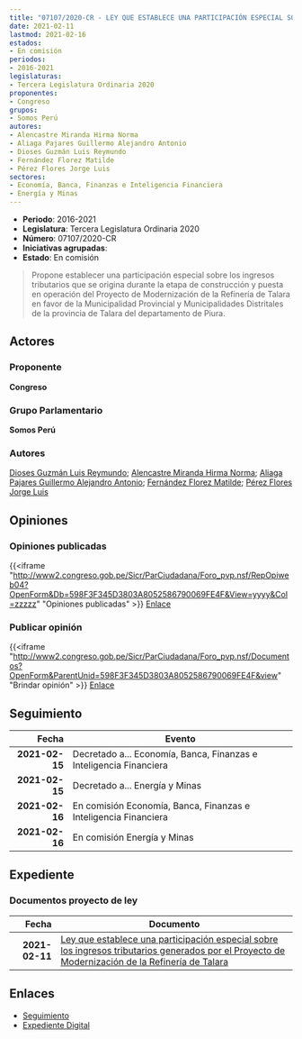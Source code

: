 ```yaml
---
title: "07107/2020-CR - LEY QUE ESTABLECE UNA PARTICIPACIÓN ESPECIAL SOBRE LOS INGRESOS TRIBUTARIOS GENERADOS POR EL PROYECTO DE MODERNIZACIÓN DE LA REFINERÍA DE TALARA"
date: 2021-02-11
lastmod: 2021-02-16
estados:
- En comisión
periodos:
- 2016-2021
legislaturas:
- Tercera Legislatura Ordinaria 2020
proponentes:
- Congreso
grupos:
- Somos Perú
autores:
- Alencastre Miranda Hirma Norma
- Aliaga Pajares Guillermo Alejandro Antonio
- Dioses Guzmán Luis Reymundo
- Fernández Florez Matilde
- Pérez Flores Jorge Luis
sectores:
- Economía, Banca, Finanzas e Inteligencia Financiera
- Energía y Minas
---
```

- **Periodo**: 2016-2021
- **Legislatura**: Tercera Legislatura Ordinaria 2020
- **Número**: 07107/2020-CR
- **Iniciativas agrupadas**: 
- **Estado**: En comisión

> Propone establecer una participación especial sobre los ingresos tributarios que se origina durante la etapa de construcción y puesta en operación del Proyecto de Modernización de la Refinería de Talara en favor de la Municipalidad Provincial y Municipalidades Distritales de la provincia de Talara del departamento de Piura.


## Actores

### Proponente

**Congreso**

### Grupo Parlamentario

**Somos Perú**

### Autores

[Dioses Guzmán Luis Reymundo](mailto:mailto:ldioses@congreso.gob.pe); [Alencastre Miranda Hirma Norma](mailto:mailto:halencastre@congreso.gob.pe); [Aliaga Pajares Guillermo Alejandro Antonio](mailto:mailto:galiaga@congreso.gob.pe); [Fernández Florez Matilde](mailto:mailto:mfernandez@congreso.gob.pe); [Pérez Flores Jorge Luis](mailto:mailto:jperezf@congreso.gob.pe)

## Opiniones

### Opiniones publicadas

{{<iframe "http://www2.congreso.gob.pe/Sicr/ParCiudadana/Foro_pvp.nsf/RepOpiweb04?OpenForm&Db=598F3F345D3803A8052586790069FE4F&View=yyyy&Col=zzzzz" "Opiniones publicadas" >}}
[Enlace](http://www2.congreso.gob.pe/Sicr/ParCiudadana/Foro_pvp.nsf/RepOpiweb04?OpenForm&Db=598F3F345D3803A8052586790069FE4F&View=yyyy&Col=zzzzz)

### Publicar opinión

{{<iframe "http://www2.congreso.gob.pe/Sicr/ParCiudadana/Foro_pvp.nsf/Documentos?OpenForm&ParentUnid=598F3F345D3803A8052586790069FE4F&view" "Brindar opinión" >}}
[Enlace](http://www2.congreso.gob.pe/Sicr/ParCiudadana/Foro_pvp.nsf/Documentos?OpenForm&ParentUnid=598F3F345D3803A8052586790069FE4F&view)


## Seguimiento

| Fecha | Evento |
|------:|--------|
| **2021-02-15** | Decretado a... Economía, Banca, Finanzas e Inteligencia Financiera |
| **2021-02-15** | Decretado a... Energía y Minas |
| **2021-02-16** | En comisión Economía, Banca, Finanzas e Inteligencia Financiera |
| **2021-02-16** | En comisión Energía y Minas |

## Expediente

### Documentos proyecto de ley

| Fecha | Documento |
|------:|-----------|
| **2021-02-11** | [Ley que establece una participación especial sobre los ingresos tributarios generados por el Proyecto de Modernización de la Refinería de Talara](http://www.leyes.congreso.gob.pe/Documentos/2016_2021/Proyectos_de_Ley_y_de_Resoluciones_Legislativas/PL07107-20210211.pdf) |

## Enlaces

- [Seguimiento](http://www2.congreso.gob.pe/Sicr/TraDocEstProc/CLProLey2016.nsf/f7fff46988ca05b1052578e100829cc7/1e6f65848f92befd0525867900782912?OpenDocument)
- [Expediente Digital](http://www2.congreso.gob.pe/Sicr/TraDocEstProc/Expvirt_2011.nsf/visbusqptramdoc1621/07107?opendocument)

